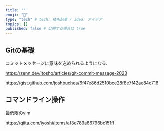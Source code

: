```yaml
---
title: ""
emoji: "🐙"
type: "tech" # tech: 技術記事 / idea: アイデア
topics: []
published: false # 公開する場合は true
---
```


## Gitの基礎

コミットメッセージに意味を込められるようになる.

<https://zenn.dev/itosho/articles/git-commit-message-2023>

<https://gist.github.com/joshbuchea/6f47e86d2510bce28f8e7f42ae84c716>

## コマンドライン操作

最低限のvim

<https://qiita.com/iyoshi/items/af3e789a86796bc151ff>
